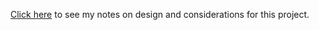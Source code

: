 [Click here](https://cambaughn.notion.site/Maven-Landing-Page-Builder-6dd8a631e07640158efffe6f7dfeef24) to see my notes on design and considerations for this project.
